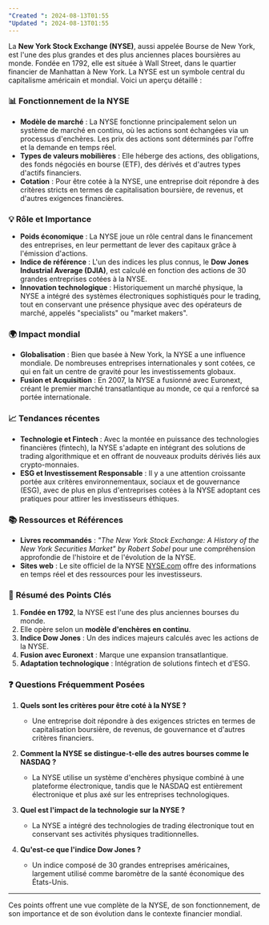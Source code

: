 ```yaml
---
"Created ": 2024-08-13T01:55
"Updated ": 2024-08-13T01:55
---
```

La **New York Stock Exchange (NYSE)**, aussi appelée Bourse de New York, est l'une des plus grandes et des plus anciennes places boursières au monde. Fondée en 1792, elle est située à Wall Street, dans le quartier financier de Manhattan à New York. La NYSE est un symbole central du capitalisme américain et mondial. Voici un aperçu détaillé :

### 📊 **Fonctionnement de la NYSE**
- **Modèle de marché** : La NYSE fonctionne principalement selon un système de marché en continu, où les actions sont échangées via un processus d'enchères. Les prix des actions sont déterminés par l'offre et la demande en temps réel.
- **Types de valeurs mobilières** : Elle héberge des actions, des obligations, des fonds négociés en bourse (ETF), des dérivés et d'autres types d'actifs financiers.
- **Cotation** : Pour être cotée à la NYSE, une entreprise doit répondre à des critères stricts en termes de capitalisation boursière, de revenus, et d'autres exigences financières.

### 💡 **Rôle et Importance**
- **Poids économique** : La NYSE joue un rôle central dans le financement des entreprises, en leur permettant de lever des capitaux grâce à l'émission d'actions.
- **Indice de référence** : L'un des indices les plus connus, le **Dow Jones Industrial Average (DJIA)**, est calculé en fonction des actions de 30 grandes entreprises cotées à la NYSE.
- **Innovation technologique** : Historiquement un marché physique, la NYSE a intégré des systèmes électroniques sophistiqués pour le trading, tout en conservant une présence physique avec des opérateurs de marché, appelés "specialists" ou "market makers".

### 🌍 **Impact mondial**
- **Globalisation** : Bien que basée à New York, la NYSE a une influence mondiale. De nombreuses entreprises internationales y sont cotées, ce qui en fait un centre de gravité pour les investissements globaux.
- **Fusion et Acquisition** : En 2007, la NYSE a fusionné avec Euronext, créant le premier marché transatlantique au monde, ce qui a renforcé sa portée internationale.

### 📈 **Tendances récentes**
- **Technologie et Fintech** : Avec la montée en puissance des technologies financières (fintech), la NYSE s'adapte en intégrant des solutions de trading algorithmique et en offrant de nouveaux produits dérivés liés aux crypto-monnaies.
- **ESG et Investissement Responsable** : Il y a une attention croissante portée aux critères environnementaux, sociaux et de gouvernance (ESG), avec de plus en plus d'entreprises cotées à la NYSE adoptant ces pratiques pour attirer les investisseurs éthiques.

### 📚 **Ressources et Références**
- **Livres recommandés** : *"The New York Stock Exchange: A History of the New York Securities Market" by Robert Sobel* pour une compréhension approfondie de l'histoire et de l'évolution de la NYSE.
- **Sites web** : Le site officiel de la NYSE [NYSE.com](https://www.nyse.com) offre des informations en temps réel et des ressources pour les investisseurs.
  
### 🧠 **Résumé des Points Clés**
1. **Fondée en 1792**, la NYSE est l'une des plus anciennes bourses du monde.
2. Elle opère selon un **modèle d'enchères en continu**.
3. **Indice Dow Jones** : Un des indices majeurs calculés avec les actions de la NYSE.
4. **Fusion avec Euronext** : Marque une expansion transatlantique.
5. **Adaptation technologique** : Intégration de solutions fintech et d'ESG.

### ❓ **Questions Fréquemment Posées**
1. **Quels sont les critères pour être coté à la NYSE ?**
   - Une entreprise doit répondre à des exigences strictes en termes de capitalisation boursière, de revenus, de gouvernance et d'autres critères financiers.
  
2. **Comment la NYSE se distingue-t-elle des autres bourses comme le NASDAQ ?**
   - La NYSE utilise un système d'enchères physique combiné à une plateforme électronique, tandis que le NASDAQ est entièrement électronique et plus axé sur les entreprises technologiques.

3. **Quel est l'impact de la technologie sur la NYSE ?**
   - La NYSE a intégré des technologies de trading électronique tout en conservant ses activités physiques traditionnelles.

4. **Qu'est-ce que l'indice Dow Jones ?**
   - Un indice composé de 30 grandes entreprises américaines, largement utilisé comme baromètre de la santé économique des États-Unis.

---

Ces points offrent une vue complète de la NYSE, de son fonctionnement, de son importance et de son évolution dans le contexte financier mondial.